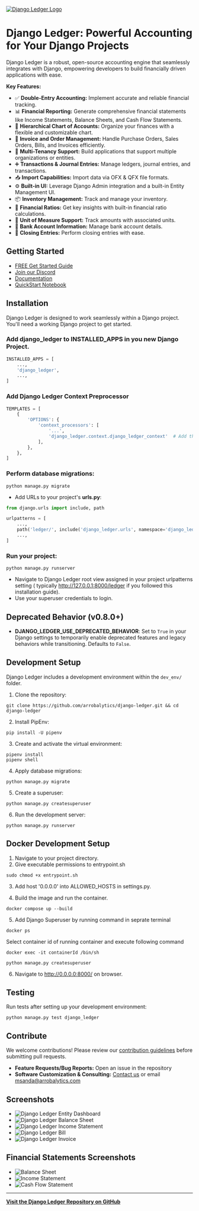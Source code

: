 <!--  django ledger logo -->
[![Django Ledger Logo](https://us-east-1.linodeobjects.com/django-ledger/logo/django-ledger-logo@2x.png)](https://github.com/arrobalytics/django-ledger)

# Django Ledger: Powerful Accounting for Your Django Projects

Django Ledger is a robust, open-source accounting engine that seamlessly integrates with Django, empowering developers to build financially driven applications with ease.

**Key Features:**

*   ✅ **Double-Entry Accounting:** Implement accurate and reliable financial tracking.
*   📊 **Financial Reporting:** Generate comprehensive financial statements like Income Statements, Balance Sheets, and Cash Flow Statements.
*   🏦 **Hierarchical Chart of Accounts:** Organize your finances with a flexible and customizable chart.
*   🧾 **Invoice and Order Management:** Handle Purchase Orders, Sales Orders, Bills, and Invoices efficiently.
*   🔄 **Multi-Tenancy Support:** Build applications that support multiple organizations or entities.
*   ➕ **Transactions & Journal Entries:** Manage ledgers, journal entries, and transactions.
*   📥 **Import Capabilities:** Import data via OFX & QFX file formats.
*   ⚙️ **Built-in UI:** Leverage Django Admin integration and a built-in Entity Management UI.
*   📦 **Inventory Management:** Track and manage your inventory.
*   📐 **Financial Ratios:** Get key insights with built-in financial ratio calculations.
*   📏 **Unit of Measure Support:** Track amounts with associated units.
*   🏦 **Bank Account Information:** Manage bank account details.
*   🚪 **Closing Entries:** Perform closing entries with ease.

## Getting Started

*   [FREE Get Started Guide](https://www.djangoledger.com/get-started)
*   [Join our Discord](https://discord.gg/c7PZcbYgrc)
*   [Documentation](https://django-ledger.readthedocs.io/en/latest/)
*   [QuickStart Notebook](https://github.com/arrobalytics/django-ledger/blob/develop/notebooks/QuickStart%20Notebook.ipynb)

## Installation

Django Ledger is designed to work seamlessly within a Django project.  You'll need a working Django project to get started.

### Add django_ledger to INSTALLED_APPS in you new Django Project.

```python
INSTALLED_APPS = [
    ...,
    'django_ledger',
    ...,
]
```

### Add Django Ledger Context Preprocessor

```python
TEMPLATES = [
    {
        'OPTIONS': {
            'context_processors': [
                '...',
                'django_ledger.context.django_ledger_context'  # Add this line to a context_processors list..
            ],
        },
    },
]
```

### Perform database migrations:

```shell
python manage.py migrate
```

*   Add URLs to your project's __urls.py__:

```python
from django.urls import include, path

urlpatterns = [
    ...,
    path('ledger/', include('django_ledger.urls', namespace='django_ledger')),
    ...,
]
```

### Run your project:

```shell
python manage.py runserver
```

*   Navigate to Django Ledger root view assigned in your project urlpatterns setting (
    typically http://127.0.0.1:8000/ledger
    if you followed this installation guide).
*   Use your superuser credentials to login.

## Deprecated Behavior (v0.8.0+)

*   **DJANGO_LEDGER_USE_DEPRECATED_BEHAVIOR**:  Set to `True` in your Django settings to temporarily enable deprecated features and legacy behaviors while transitioning.  Defaults to `False`.

## Development Setup

Django Ledger includes a development environment within the `dev_env/` folder.

1.  Clone the repository:

```shell
git clone https://github.com/arrobalytics/django-ledger.git && cd django-ledger
```

2.  Install PipEnv:

```shell
pip install -U pipenv
```

3.  Create and activate the virtual environment:

```shell
pipenv install
pipenv shell
```

4.  Apply database migrations:

```shell
python manage.py migrate
```

5.  Create a superuser:

```shell
python manage.py createsuperuser
```

6.  Run the development server:

```shell
python manage.py runserver
```

## Docker Development Setup

1.  Navigate to your project directory.
2.  Give executable permissions to entrypoint.sh

```shell
sudo chmod +x entrypoint.sh
```
3.  Add host '0.0.0.0' into ALLOWED_HOSTS in settings.py.

4.  Build the image and run the container.

```shell
docker compose up --build
```

5.  Add Django Superuser by running command in seprate terminal

```shell
docker ps
```

Select container id of running container and execute following command

```shell
docker exec -it containerId /bin/sh
```

```shell
python manage.py createsuperuser
```

6.  Navigate to http://0.0.0.0:8000/ on browser.

## Testing

Run tests after setting up your development environment:

```shell
python manage.py test django_ledger
```

## Contribute

We welcome contributions!  Please review our [contribution guidelines](https://github.com/arrobalytics/django-ledger/blob/master/Contribute.md) before submitting pull requests.

*   **Feature Requests/Bug Reports:** Open an issue in the repository
*   **Software Customization & Consulting:** [Contact us](https://www.miguelsanda.com/work-with-me/) or email msanda@arrobalytics.com

## Screenshots

*   ![Django Ledger Entity Dashboard](https://us-east-1.linodeobjects.com/django-ledger/public/img/django_ledger_entity_dashboard.png)
*   ![Django Ledger Balance Sheet](https://us-east-1.linodeobjects.com/django-ledger/public/img/django_ledger_balance_sheet.png)
*   ![Django Ledger Income Statement](https://us-east-1.linodeobjects.com/django-ledger/public/img/django_ledger_income_statement.png)
*   ![Django Ledger Bill](https://us-east-1.linodeobjects.com/django-ledger/public/img/django_ledger_bill.png)
*   ![Django Ledger Invoice](https://us-east-1.linodeobjects.com/django-ledger/public/img/django_ledger_invoice.png)

## Financial Statements Screenshots

*   ![Balance Sheet](https://django-ledger.us-east-1.linodeobjects.com/public/img/BalanceSheetStatement.png)
*   ![Income Statement](https://django-ledger.us-east-1.linodeobjects.com/public/img/IncomeStatement.png)
*   ![Cash Flow Statement](https://django-ledger.us-east-1.linodeobjects.com/public/img/CashFlowStatement.png)

---

**[Visit the Django Ledger Repository on GitHub](https://github.com/arrobalytics/django-ledger)**